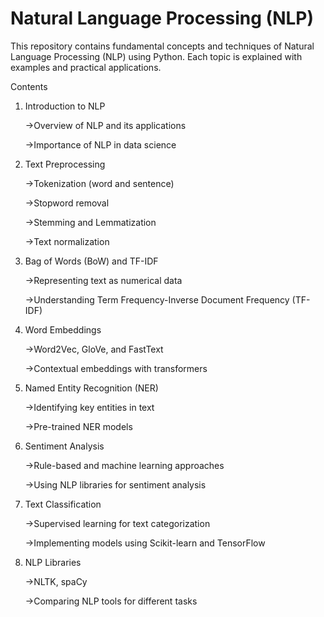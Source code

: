 # Natural Language Processing (NLP)

This repository contains fundamental concepts and techniques of Natural Language Processing (NLP) using Python. Each topic is explained with examples and practical applications.

Contents

1. Introduction to NLP

   ->Overview of NLP and its applications

   ->Importance of NLP in data science

2. Text Preprocessing

   ->Tokenization (word and sentence)

   ->Stopword removal

   ->Stemming and Lemmatization

   ->Text normalization

3. Bag of Words (BoW) and TF-IDF

   ->Representing text as numerical data

   ->Understanding Term Frequency-Inverse Document Frequency (TF-IDF)

4. Word Embeddings

   ->Word2Vec, GloVe, and FastText

   ->Contextual embeddings with transformers

5. Named Entity Recognition (NER)

   ->Identifying key entities in text

   ->Pre-trained NER models

6. Sentiment Analysis

   ->Rule-based and machine learning approaches

   ->Using NLP libraries for sentiment analysis

7. Text Classification

   ->Supervised learning for text categorization

   ->Implementing models using Scikit-learn and TensorFlow

8. NLP Libraries

     ->NLTK, spaCy

     ->Comparing NLP tools for different tasks

